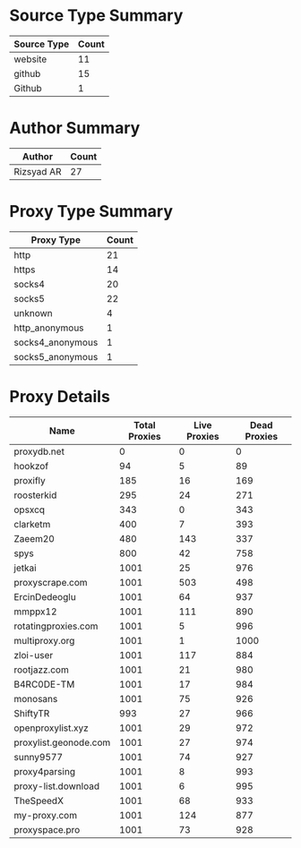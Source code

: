 # Source Type Summary

| Source Type | Count |
|-------------|-------|
| website | 11 |
| github | 15 |
| Github | 1 |


# Author Summary

| Author | Count |
|--------|-------|
| Rizsyad AR | 27 |


# Proxy Type Summary

| Proxy Type | Count |
|------------|-------|
| http | 21 |
| https | 14 |
| socks4 | 20 |
| socks5 | 22 |
| unknown | 4 |
| http_anonymous | 1 |
| socks4_anonymous | 1 |
| socks5_anonymous | 1 |


# Proxy Details

| Name | Total Proxies | Live Proxies | Dead Proxies |
|------|---------------|--------------|---------------|
| proxydb.net | 0 | 0 | 0 |
| hookzof | 94 | 5 | 89 |
| proxifly | 185 | 16 | 169 |
| roosterkid | 295 | 24 | 271 |
| opsxcq | 343 | 0 | 343 |
| clarketm | 400 | 7 | 393 |
| Zaeem20 | 480 | 143 | 337 |
| spys | 800 | 42 | 758 |
| jetkai | 1001 | 25 | 976 |
| proxyscrape.com | 1001 | 503 | 498 |
| ErcinDedeoglu | 1001 | 64 | 937 |
| mmppx12 | 1001 | 111 | 890 |
| rotatingproxies.com | 1001 | 5 | 996 |
| multiproxy.org | 1001 | 1 | 1000 |
| zloi-user | 1001 | 117 | 884 |
| rootjazz.com | 1001 | 21 | 980 |
| B4RC0DE-TM | 1001 | 17 | 984 |
| monosans | 1001 | 75 | 926 |
| ShiftyTR | 993 | 27 | 966 |
| openproxylist.xyz | 1001 | 29 | 972 |
| proxylist.geonode.com | 1001 | 27 | 974 |
| sunny9577 | 1001 | 74 | 927 |
| proxy4parsing | 1001 | 8 | 993 |
| proxy-list.download | 1001 | 6 | 995 |
| TheSpeedX | 1001 | 68 | 933 |
| my-proxy.com | 1001 | 124 | 877 |
| proxyspace.pro | 1001 | 73 | 928 |

